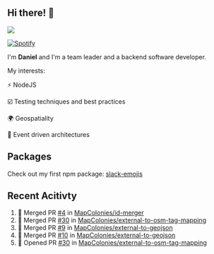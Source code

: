 ## Hi there! 👋

<p>
  <img src="https://github-readme-stats.vercel.app/api?username=syncush&theme=tokyonight">
</p>

[![Spotify](https://novatorem-rust.vercel.app/api/spotify)](https://open.spotify.com/user/syncush)

I'm **Daniel** and I'm a team leader and a backend software developer.

My interests:

⚡ NodeJS

☑️ Testing techniques and best practices

🌍 Geospatiality

🧠 Event driven architectures

## Packages
Check out my first npm package: [slack-emojis](https://www.npmjs.com/package/slack-emojis)

## Recent Acitivty
<!--START_SECTION:activity-->
1. 🎉 Merged PR [#4](https://github.com/MapColonies/id-merger/pull/4) in [MapColonies/id-merger](https://github.com/MapColonies/id-merger)
2. 🎉 Merged PR [#30](https://github.com/MapColonies/external-to-osm-tag-mapping/pull/30) in [MapColonies/external-to-osm-tag-mapping](https://github.com/MapColonies/external-to-osm-tag-mapping)
3. 🎉 Merged PR [#9](https://github.com/MapColonies/external-to-geojson/pull/9) in [MapColonies/external-to-geojson](https://github.com/MapColonies/external-to-geojson)
4. 🎉 Merged PR [#10](https://github.com/MapColonies/external-to-geojson/pull/10) in [MapColonies/external-to-geojson](https://github.com/MapColonies/external-to-geojson)
5. 💪 Opened PR [#30](https://github.com/MapColonies/external-to-osm-tag-mapping/pull/30) in [MapColonies/external-to-osm-tag-mapping](https://github.com/MapColonies/external-to-osm-tag-mapping)
<!--END_SECTION:activity-->
